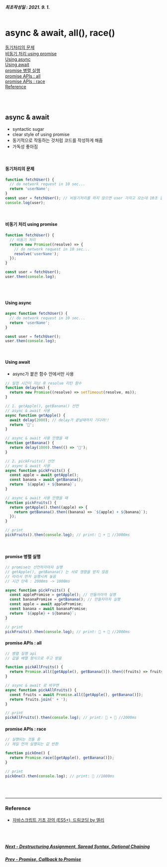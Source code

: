 ##### 최초작성일 : 2021. 9. 1.<br><br>

# async & await, all(), race()

[동기처리의 문제](#동기처리의-문제)  
[비동기 처리 using promise](#비동기-처리-using-promise)  
[Using async](#using-async)  
[Using await](#using-await)  
[promise 병렬 실행](#promise-병렬-실행)  
[promise APIs : all](#promise-apis--all)  
[promise APIs : race](#promise-apis--race)  
[Reference](#reference)

<br><br>

## async & await

- syntactic sugar
- clear style of using promise
- 동기적으로 작동하는 것처럼 코드를 작성하게 해줌
- 가독성 좋아짐

<br>

#### 동기처리의 문제

```js
function fetchUser() {
  // do network request in 10 sec...
  return 'userName';
}
const user = fetchUser(); // 비동기처리를 하지 않으면 user 가지고 오는데 10초 걸림. 여기서 멈춤
console.log(user);
```

<br>

#### 비동기 처리 using promise

```js
function fetchUser() {
  // 비동기 처리
  return new Promise((resolve) => {
    // do network request in 10 sec...
    resolve('userName');
  });
}

const user = fetchUser();
user.then(console.log);
```

<br><br>

#### Using async

```js
async function fetchUser() {
  // do network request in 10 sec...
  return 'userName';
}

const user = fetchUser();
user.then(console.log);
```

<br>

#### Using await

- async가 붙은 함수 안에서만 사용

```js
// 일정 시간이 지난 후 resolve 리턴 함수
function delay(ms) {
  return new Promise((resolve) => setTimeout(resolve, ms));
}

// 1. getApple(), getBanana() 선언
// async & await 사용
async function getApple() {
  await delay(2000); // delay가 끝날때까지 기다려!!
  return '🍎';
}

// async & await 사용 안했을 때
function getBanana() {
  return delay(1000).then(() => '🍌');
}

// 2. pickFruits() 선언
// async & await 사용
async function pickFruits() {
  const apple = await getApple();
  const banana = await getBanana();
  return `${apple} + ${banana}`;
}

// async & await 사용 안했을 때
function pickFruits() {
  return getApple().then((apple) => {
    return getBanana().then((banana) => `${apple} + ${banana}`);
  });
}

// print
pickFruits().then(console.log); // print: 🍎 + 🍌 //3000ms
```

<br>

#### promise 병렬 실행

```js
// promise는 선언하자마자 실행
// getApple(), getBanana() 는 서로 영향을 받지 않음
// 따라서 먼저 실행시켜 놓음
// 시간 단축 : 2000ms -> 1000ms

async function pickFruits() {
  const applePromise = getApple(); // 만들자마자 실행
  const bananaPromise = getBanana(); // 만들자마자 실행
  const apple = await applePromise;
  const banana = await bananaPromise;
  return `${apple} + ${banana}`;
}

// print
pickFruits().then(console.log); // print: 🍎 + 🍌 //2000ms
```

#### promise APIs : all

```js
// 병렬 실행 api
// 값을 배열 형식으로 주고 받음

function pickAllFruits() {
  return Promise.all([getApple(), getBanana()]).then((fruits) => fruits.join(' + '));
}

// async & await 로 바꾸면
async function pickAllFruits() {
  const fruits = await Promise.all([getApple(), getBanana()]);
  return fruits.join(' + ');
}

// print
pickAllFruits().then(console.log); // print: 🍎 + 🍌 //2000ms
```

#### promise APIs : race

```js
// 실행되는 것들 중
// 제일 먼저 실행되는 값 반환

function pickOne() {
  return Promise.race([getApple(), getBanana()]);
}

// print
pickOne().then(console.log); // print: 🍌 //1000ms
```

<br><br>

---

### **Reference**

- [자바스크립트 기초 강의 (ES5+), 드림코딩 by 엘리](https://www.youtube.com/playlist?list=PLv2d7VI9OotTVOL4QmPfvJWPJvkmv6h-2)

<br><br>

##### [Next - Destructuring Assignment, Spread Syntax, Optional Chaining](/Javascript/basic/17_es6_es11.md)

##### [Prev - Promise, Callback to Promise](/Javascript/basic/15_promise.md)
